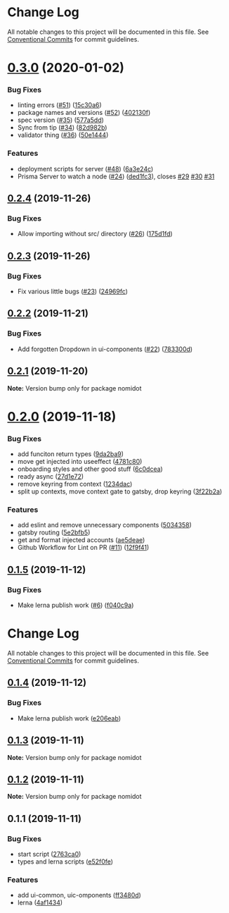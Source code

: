 # Change Log

All notable changes to this project will be documented in this file.
See [Conventional Commits](https://conventionalcommits.org) for commit guidelines.

# [0.3.0](https://github.com/yjkimjunior/Nomidot/compare/v0.2.4...v0.3.0) (2020-01-02)


### Bug Fixes

* linting errors ([#51](https://github.com/yjkimjunior/Nomidot/issues/51)) ([15c30a6](https://github.com/yjkimjunior/Nomidot/commit/15c30a6814e9180feea9c695701ca58a2c2fce49))
* package names and versions ([#52](https://github.com/yjkimjunior/Nomidot/issues/52)) ([402130f](https://github.com/yjkimjunior/Nomidot/commit/402130f75469d75224a7419b53c682e08764e1d4))
* spec version ([#35](https://github.com/yjkimjunior/Nomidot/issues/35)) ([577a5dd](https://github.com/yjkimjunior/Nomidot/commit/577a5ddfa1fcec80249c9f2a050b897443034cdc))
* Sync from tip ([#34](https://github.com/yjkimjunior/Nomidot/issues/34)) ([82d982b](https://github.com/yjkimjunior/Nomidot/commit/82d982b47dc33d52ff4be08de527219987a9e9a8))
* validator thing ([#36](https://github.com/yjkimjunior/Nomidot/issues/36)) ([50e1444](https://github.com/yjkimjunior/Nomidot/commit/50e144479b6ecfe9e52f29714823bf460d7b3b00))


### Features

* deployment scripts for server ([#48](https://github.com/yjkimjunior/Nomidot/issues/48)) ([6a3e24c](https://github.com/yjkimjunior/Nomidot/commit/6a3e24c9997595fba61bb0e617b9a761e523a57a))
* Prisma Server to watch a node ([#24](https://github.com/yjkimjunior/Nomidot/issues/24)) ([ded1fc3](https://github.com/yjkimjunior/Nomidot/commit/ded1fc3114200952d0aa12acc0b3bb6b42601960)), closes [#29](https://github.com/yjkimjunior/Nomidot/issues/29) [#30](https://github.com/yjkimjunior/Nomidot/issues/30) [#31](https://github.com/yjkimjunior/Nomidot/issues/31)





## [0.2.4](https://github.com/yjkimjunior/Nomidot/compare/v0.2.3...v0.2.4) (2019-11-26)


### Bug Fixes

* Allow importing without src/ directory ([#26](https://github.com/yjkimjunior/Nomidot/issues/26)) ([175d1fd](https://github.com/yjkimjunior/Nomidot/commit/175d1fd0541191516f44986c23c5c0ae816015ec))





## [0.2.3](https://github.com/yjkimjunior/Nomidot/compare/v0.2.2...v0.2.3) (2019-11-26)


### Bug Fixes

* Fix various little bugs ([#23](https://github.com/yjkimjunior/Nomidot/issues/23)) ([24969fc](https://github.com/yjkimjunior/Nomidot/commit/24969fc2fcd46456b94f4077859b9ae5632a24b4))





## [0.2.2](https://github.com/yjkimjunior/Nomidot/compare/v0.2.1...v0.2.2) (2019-11-21)


### Bug Fixes

* Add forgotten Dropdown in ui-components ([#22](https://github.com/yjkimjunior/Nomidot/issues/22)) ([783300d](https://github.com/yjkimjunior/Nomidot/commit/783300dc0328683b457eedc068b635b608869911))





## [0.2.1](https://github.com/yjkimjunior/Nomidot/compare/v0.2.0...v0.2.1) (2019-11-20)

**Note:** Version bump only for package nomidot





# [0.2.0](https://github.com/yjkimjunior/Nomidot/compare/v0.1.5...v0.2.0) (2019-11-18)


### Bug Fixes

* add funciton return types ([9da2ba9](https://github.com/yjkimjunior/Nomidot/commit/9da2ba98ffdf89de5593696af868766340cf2084))
* move get injected into useeffect ([4781c80](https://github.com/yjkimjunior/Nomidot/commit/4781c804dc8b8702b62facf5476a5996e59bb8ae))
* onboarding styles and other good stuff ([6c0dcea](https://github.com/yjkimjunior/Nomidot/commit/6c0dcea7f6f4e81d9398dc177176dbfe1f34545b))
* ready async ([27d1e72](https://github.com/yjkimjunior/Nomidot/commit/27d1e72f4e1fc8334ddfbbfbb940a8f59d9ad473))
* remove keyring from context ([1234dac](https://github.com/yjkimjunior/Nomidot/commit/1234dac333971c6619b60e64b6a6a9b9f5b16b70))
* split up contexts, move context gate to gatsby, drop keyring ([3f22b2a](https://github.com/yjkimjunior/Nomidot/commit/3f22b2a72c297f2a5e4cff3b9ba22b60bb9e9009))


### Features

* add eslint and remove unnecessary components ([5034358](https://github.com/yjkimjunior/Nomidot/commit/5034358371f91720889a8d21d808621ba2bbec34))
* gatsby routing ([5e2bfb5](https://github.com/yjkimjunior/Nomidot/commit/5e2bfb58a2ee517135f4210ef8523d453fb015f1))
* get and format injected accounts ([ae5deae](https://github.com/yjkimjunior/Nomidot/commit/ae5deae12932b27e4358705f3b65a1acbc7d1b81))
* Github Workflow for Lint on PR ([#11](https://github.com/yjkimjunior/Nomidot/issues/11)) ([12f9f41](https://github.com/yjkimjunior/Nomidot/commit/12f9f41a222ed3b1855d7dcbceede65796e36c22))





<a name="0.1.5"></a>
## [0.1.5](https://github.com/yjkimjunior/Nomidot/compare/v0.1.3...v0.1.5) (2019-11-12)


### Bug Fixes

* Make lerna publish work ([#6](https://github.com/yjkimjunior/Nomidot/issues/6)) ([f040c9a](https://github.com/yjkimjunior/Nomidot/commit/f040c9a))





# Change Log

All notable changes to this project will be documented in this file.
See [Conventional Commits](https://conventionalcommits.org) for commit guidelines.

## [0.1.4](https://github.com/yjkimjunior/Nomidot/compare/v0.1.3...v0.1.4) (2019-11-12)


### Bug Fixes

* Make lerna publish work ([e206eab](https://github.com/yjkimjunior/Nomidot/commit/e206eab12844a1e32005d9954d11d3239de6c53b))





## [0.1.3](https://github.com/yjkimjunior/Nomidot/compare/v0.1.2...v0.1.3) (2019-11-11)

**Note:** Version bump only for package nomidot





## [0.1.2](https://github.com/yjkimjunior/Nomidot/compare/v0.1.1...v0.1.2) (2019-11-11)

**Note:** Version bump only for package nomidot





## 0.1.1 (2019-11-11)


### Bug Fixes

* start script ([2763ca0](https://github.com/yjkimjunior/Nomidot/commit/2763ca00881e09439ebb222d0f4395412b78a3fa))
* types and lerna scripts ([e52f0fe](https://github.com/yjkimjunior/Nomidot/commit/e52f0feeb5d2a2a8008c34372af189bdda41cff4))


### Features

* add ui-common, uic-omponents ([ff3480d](https://github.com/yjkimjunior/Nomidot/commit/ff3480d914329dbe9a44b6188095465fdec76137))
* lerna ([4af1434](https://github.com/yjkimjunior/Nomidot/commit/4af14342de7c145c164640f17993f11c06244e2c))
